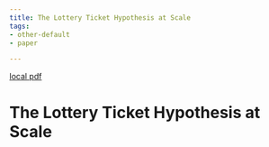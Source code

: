 ```yaml
---
title: The Lottery Ticket Hypothesis at Scale
tags:
- other-default
- paper

---
```


[local pdf](../../../pdfs/The%20Lottery%20Ticket%20Hypothesis%20at%20Scale.pdf)

# The Lottery Ticket Hypothesis at Scale
